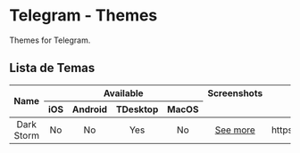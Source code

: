 # Telegram - Themes
Themes for Telegram.

## Lista de Temas
<table style="text-align: center">
  <thead>
    <tr>
      <th rowspan="2" colspan="1">Name</th>
      <th rowspan="1" colspan="4">Available</th>
      <th rowspan="1" colspan="1">Screenshots</th>
      <th rowspan="1" colspan="1">Link</th>
    </tr>
    <tr>
      <th style="text-align: center">iOS</th>
      <th style="text-align: center">Android</th>
      <th style="text-align: center">TDesktop</th>
      <th style="text-align: center">MacOS</th>
    </tr>
  </thead>
  <tbody>
    <tr>
      <td>Dark Storm</td>
      <td>No</td>
      <td>No</td>
      <td>Yes</td>
      <td>No</td>
      <td><a href="./dark_storm/">See more</a></td>
      <td>https://t.me/addtheme/dark_storm</td>
    </tr>
  </tbody>
  <tfoot>
  </tfoot>
</table>